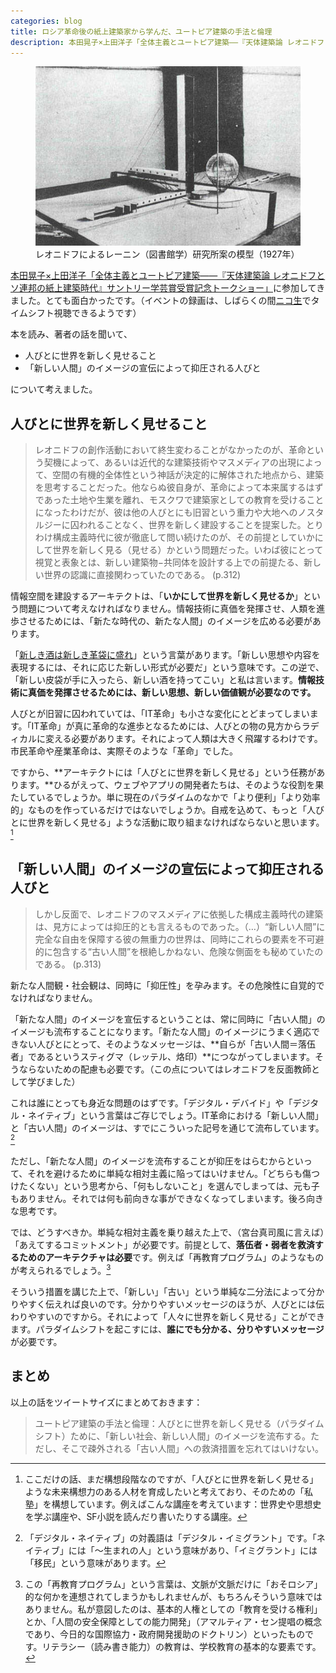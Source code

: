 ```yaml
---
categories: blog
title: ロシア革命後の紙上建築家から学んだ、ユートピア建築の手法と倫理
description: 本田晃子×上田洋子「全体主義とユートピア建築――『天体建築論 レオニドフとソ連邦の紙上建築時代』サントリー学芸賞受賞記念トークショー」に参加してきました。本を読み、著者の話を聞いたうえで、考えたことを書きました。
---
```


<figure>
  <img alt="" src="/images/blog/2015-04-29-leonidov-utopian-architecture/Leonidov_lenin_institute.jpg">
  <figcaption>レオニドフによるレーニン（図書館学）研究所案の模型（1927年）</figcaption>
</figure>

[本田晃子×上田洋子「全体主義とユートピア建築――『天体建築論 レオニドフとソ連邦の紙上建築時代』サントリー学芸賞受賞記念トークショー」][event]に参加してきました。とても面白かったです。（イベントの録画は、しばらくの間[ニコ生][nicolive]でタイムシフト視聴できるようです）

[event]: http://peatix.com/event/80698
[nicolive]: http://live.nicovideo.jp/watch/lv216072887


本を読み、著者の話を聞いて、

- 人びとに世界を新しく見せること
- 「新しい人間」のイメージの宣伝によって抑圧される人びと

について考えました。


## 人びとに世界を新しく見せること

> レオニドフの創作活動において終生変わることがなかったのが、革命という契機によって、あるいは近代的な建築技術やマスメディアの出現によって、空間の有機的全体性という神話が決定的に解体された地点から、建築を思考することだった。他ならぬ彼自身が、革命によって本来属するはずであった土地や生業を離れ、モスクワで建築家としての教育を受けることになったわけだが、彼は他の人びとにも旧習という重力や大地へのノスタルジーに囚われることなく、世界を新しく建設することを提案した。とりわけ構成主義時代に彼が徹底して問い続けたのが、その前提としていかにして世界を新しく見る（見せる）かという問題だった。いわば彼にとって視覚と表象とは、新しい建築物−共同体を設計する上での前提たる、新しい世界の認識に直接関わっていたのである。 (p.312)

情報空間を建設するアーキテクトは、「**いかにして世界を新しく見せるか**」という問題について考えなければなりません。情報技術に真価を発揮させ、人類を進歩させるためには、「新たな時代の、新たな人間」のイメージを広める必要があります。

「[新しき酒は新しき革袋に盛れ][proverb]」という言葉があります。「新しい思想や内容を表現するには、それに応じた新しい形式が必要だ」という意味です。この逆で、「新しい皮袋が手に入ったら、新しい酒を持ってこい」と私は言います。**情報技術に真価を発揮させるためには、新しい思想、新しい価値観が必要なのです。**

[proverb]: http://kotowaza-allguide.com/a/atarashiisakewa.html

人びとが旧習に囚われていては、「IT革命」も小さな変化にとどまってしまいます。「IT革命」が真に革命的な進歩となるためには、人びとの物の見方からラディカルに変える必要があります。それによって人類は大きく飛躍するわけです。市民革命や産業革命は、実際そのような「革命」でした。

ですから、**アーキテクトには「人びとに世界を新しく見せる」という任務があります。**ひるがえって、ウェブやアプリの開発者たちは、そのような役割を果たしているでしょうか。単に現在のパラダイムのなかで「より便利」「より効率的」なものを作っているだけではないでしょうか。自戒を込めて、もっと「人びとに世界を新しく見せる」ような活動に取り組まなければならないと思います。[^education]

[^education]: ここだけの話、まだ構想段階なのですが、「人びとに世界を新しく見せる」ような未来構想力のある人材を育成したいと考えており、そのための「私塾」を構想しています。例えばこんな講座を考えています：世界史や思想史を学ぶ講座や、SF小説を読んだり書いたりする講座。


## 「新しい人間」のイメージの宣伝によって抑圧される人びと

> しかし反面で、レオニドフのマスメディアに依拠した構成主義時代の建築は、見方によっては抑圧的とも言えるものであった。（…）“新しい人間”に完全な自由を保障する彼の無重力の世界は、同時にこれらの要素を不可避的に包含する“古い人間”を根絶しかねない、危険な側面をも秘めていたのである。 (p.313)

新たな人間観・社会観は、同時に「抑圧性」を孕みます。その危険性に自覚的でなければなりません。

「新たな人間」のイメージを宣伝するということは、常に同時に「古い人間」のイメージも流布することになります。「新たな人間」のイメージにうまく適応できない人びとにとって、そのようなメッセージは、**自らが「古い人間＝落伍者」であるというスティグマ（レッテル、烙印）**につながってしまいます。そうならないための配慮も必要です。（この点についてはレオニドフを反面教師として学びました）

これは誰にとっても身近な問題のはずです。「デジタル・デバイド」や「デジタル・ネイティブ」という言葉はご存じでしょう。IT革命における「新しい人間」と「古い人間」のイメージは、すでにこういった記号を通じて流布しています。[^digital-natives-and-immigrans]

[^digital-natives-and-immigrans]: 「デジタル・ネイティブ」の対義語は「デジタル・イミグラント」です。「ネイティブ」には「〜生まれの人」という意味があり、「イミグラント」には「移民」という意味があります。

ただし、「新たな人間」のイメージを流布することが抑圧をはらむからといって、それを避けるために単純な相対主義に陥ってはいけません。「どちらも傷つけたくない」という思考から、「何もしないこと」を選んでしまっては、元も子もありません。それでは何も前向きな事ができなくなってしまいます。後ろ向きな思考です。

では、どうすべきか。単純な相対主義を乗り越えた上で、（宮台真司風に言えば）「あえてするコミットメント」が必要です。前提として、**落伍者・弱者を救済するためのアーキテクチャは必要**です。例えば「再教育プログラム」のようなものが考えられるでしょう。[^reeducation]

[^reeducation]: この「再教育プログラム」という言葉は、文脈が文脈だけに「おそロシア」的な何かを連想されてしまうかもしれませんが、もちろんそういう意味ではありません。私が意図したのは、基本的人権としての「教育を受ける権利」とか、「人間の安全保障としての能力開発」（アマルティア・セン提唱の概念であり、今日的な国際協力・政府開発援助のドクトリン）といったものです。リテラシー（読み書き能力）の教育は、学校教育の基本的な要素です。

そういう措置を講じた上で、「新しい」「古い」という単純な二分法によって分かりやすく伝えれば良いのです。分かりやすいメッセージのほうが、人びとには伝わりやすいのですから。それによって「人々に世界を新しく見せる」ことができます。パラダイムシフトを起こすには、**誰にでも分かる、分りやすいメッセージ**が必要です。


## まとめ

以上の話をツイートサイズにまとめておきます：

> ユートピア建築の手法と倫理：人びとに世界を新しく見せる（パラダイムシフト）ために、「新しい社会、新しい人間」のイメージを流布する。ただし、そこで疎外される「古い人間」への救済措置を忘れてはいけない。
